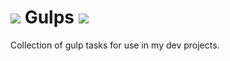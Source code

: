 # ![](https://raw.githubusercontent.com/diffsky/gulps/master/gulp.svg) Gulps [![](https://travis-ci.org/diffsky/gulps.png)](https://travis-ci.org/diffsky/gulps)

Collection of gulp tasks for use in my dev projects.
